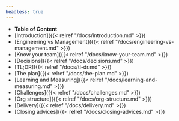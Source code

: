 ```yaml
---
headless: true
---
```


- **Table of Content**
- [Introduction]({{< relref "/docs/introduction.md" >}})
- [Engineering vs Management]({{< relref "/docs/engineering-vs-management.md" >}})
- [Know your team]({{< relref "/docs/know-your-team.md" >}})
- [Decisions]({{< relref "/docs/decisions.md" >}})
- [TL;DR]({{< relref "/docs/tl-dr.md" >}})  
- [The plan]({{< relref "/docs/the-plan.md" >}})    
- [Learning and Measuring]({{< relref "/docs/learning-and-measuring.md" >}})
- [Challenges]({{< relref "/docs/challenges.md" >}})
- [Org structure]({{< relref "/docs/org-structure.md" >}})
- [Delivery]({{< relref "/docs/delivery.md" >}})
- [Closing advices]({{< relref "/docs/closing-advices.md" >}})
<br />

